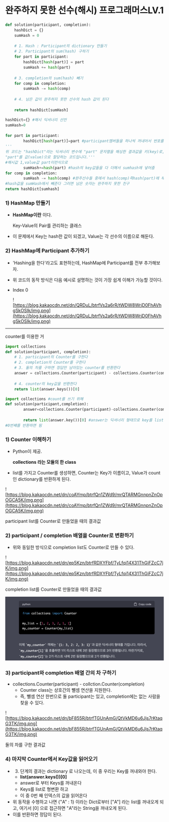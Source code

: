 
# 완주하지 못한 선수(해시) 프로그래머스LV.1

```python
def solution(participant, completion):
    hashDict = {}
    sumHash = 0
    
    # 1. Hash : Participant의 dictionary 만들기
    # 2. Participant의 sum(hash) 구하기
    for part in participant:
        hashDict[hash(part)] = part
        sumHash += hash(part)
    
    # 3. completion의 sum(hash) 빼기
    for comp in completion:
        sumHash -= hash(comp)
    
    # 4. 남은 값이 완주하지 못한 선수의 hash 값이 된다

    return hashDict[sumHash]
```

```python
hashDict={} #해시 딕셔너리 선언
sumHash=0

for part in participant:
		hashDict[hash(part)]=part #participant멤버들을 하나씩 꺼내어서 번호를 매겨준다
'''
위 코드는 "hashDict"라는 딕셔너리 변수에 "part" 문자열을 해싱한 결과값을 키(key)로, 
"part"를 값(value)으로 할당하는 코드입니다.'''
#해시값 1,value값 part이런식으로
		sumHash+=hash(part) #hash의 key값들을 다 더해서 sumhash에 넣어줌
for comp in completion:
        sumHash -= hash(comp) #완주선수들 중에서 hash(comp)즉hash(part)에 해당하는 선수들의
#hash값을 sumHash에서 빼준다 그러면 남은 숫자는 완주하지 못한 친구
return hashDict[sumhash]

```

### 1) HashMap 만들기

- **HashMap이란** 이다.
    
    Key-Value의 Pair를 관리하는 클래스
    
- 이 문제에서 Key는 hash한 값이 되겠고, Value는 각 선수의 이름으로 해둔다.

### 2) HashMap에 Participant 추가하기

- 'Hashing을 한다'라고도 표현하는데, HashMap에 Participant를 전부 추가해보자.
- 위 코드의 동작 방식은 다음 예시로 설명하는 것이 가장 쉽게 이해가 가능할 것이다.
- Index 0
    
    ![https://blog.kakaocdn.net/dn/QRDuL/btrfVs2a6rR/tWDW8WrjD0FhAVhgSkOSIk/img.png](https://blog.kakaocdn.net/dn/QRDuL/btrfVs2a6rR/tWDW8WrjD0FhAVhgSkOSIk/img.png)
    

---

counter를 이용한 거

```python
import collections
def solution(participant, completion):
    # 1. participant의 Counter를 구한다
    # 2. completion의 Counter를 구한다
    # 3. 둘의 차를 구하면 정답만 남아있는 counter를 반환한다
    answer = collections.Counter(participant) - collections.Counter(completion)
    
    # 4. counter의 key값을 반환한다
    return list(answer.keys())[0]
```

```python
import collections #count를 쓰기 위해
def solution(participant,completion):
		answer=collections.Counter(participant)-collections.Counter(completion)

		return list(answer.key())[0] #answer는 딕셔너리 형태므로 key를 list형태로 가져와
#0번쨰를 반환하면 됨
```

### 1) Counter 이해하기

- Python이 제공.
    
    **collections 라는 모듈의 한 class**
    
- list를 가지고 Counter를 생성하면, Counter는 Key가 이름이고, Value가 count 인 dictionary를 반환하게 된다.

![https://blog.kakaocdn.net/dn/coAYmp/btrfQn1ZWd9/mrQTARMGnnpnZnOpOGCA5K/img.png](https://blog.kakaocdn.net/dn/coAYmp/btrfQn1ZWd9/mrQTARMGnnpnZnOpOGCA5K/img.png)

participant list를 Counter로 만들었을 때의 결과값

### 

### 2) participant / completion 배열을 Counter로 변환하기

- 위와 동일한 방식으로 completion list도 Counter로 만들 수 있다.

![https://blog.kakaocdn.net/dn/ep5Kzn/btrfRDXYFbf/TyLfqi14X31ThGiFZcC7jK/img.png](https://blog.kakaocdn.net/dn/ep5Kzn/btrfRDXYFbf/TyLfqi14X31ThGiFZcC7jK/img.png)

completion list를 Counter로 만들었을 때의 결과값

![스크린샷 2023-03-05 오후 5.33.11.png](%E1%84%8B%E1%85%AA%E1%86%AB%E1%84%8C%E1%85%AE%E1%84%92%E1%85%A1%E1%84%8C%E1%85%B5%20%E1%84%86%E1%85%A9%E1%86%BA%E1%84%92%E1%85%A1%E1%86%AB%20%E1%84%89%E1%85%A5%E1%86%AB%E1%84%89%E1%85%AE(%E1%84%92%E1%85%A2%E1%84%89%E1%85%B5)%20%E1%84%91%E1%85%B3%E1%84%85%E1%85%A9%E1%84%80%E1%85%B3%E1%84%85%E1%85%A2%E1%84%86%E1%85%A5%E1%84%89%E1%85%B3LV%201%20bf9b94d3e5304173bbffc40ec3f24478/%25E1%2584%2589%25E1%2585%25B3%25E1%2584%258F%25E1%2585%25B3%25E1%2584%2585%25E1%2585%25B5%25E1%2586%25AB%25E1%2584%2589%25E1%2585%25A3%25E1%2586%25BA_2023-03-05_%25E1%2584%258B%25E1%2585%25A9%25E1%2584%2592%25E1%2585%25AE_5.33.11.png)

### 3) participant와 completion 배열 간의 차 구하기

- collections.Counter(participant) - collction.Counter(completion)
    - Counter class는 상호간의 뺄셈 연산을 지원한다.
    - 즉, 뺄셈 연산 한번으로 둘 participant는 있고, completion에는 없는 사람을 찾을 수 있다.

![https://blog.kakaocdn.net/dn/bF855R/btrfTGUnAmG/QtVkMD6u6Jjs7rKtaqG3TK/img.png](https://blog.kakaocdn.net/dn/bF855R/btrfTGUnAmG/QtVkMD6u6Jjs7rKtaqG3TK/img.png)

둘의 차를 구한 결과값

### 4) 마지막 Counter에서 Key값을 읽어오기

- 3) 단계의 결과는 dictionary 로 나오는데, 이 중 우리는 Key를 꺼내와야 한다.
    - **list(answer.keys())[0]**
    - answer로 부터 Keys를 꺼내온다
    - Keys를 list로 형변환 하고
    - 이 중 0번 째 인덱스의 값을 읽어온다
- 위 동작을 수행하고 나면 {"A" : 1} 이라는 Dict로부터 ["A"] 라는 list를 꺼내오게 되고, 여기서 [0] 으로 접근하면 "A"라는 String을 꺼내오게 된다.
- 이를 반환하면 정답이 된다.